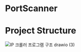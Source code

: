 # PortScanner

# Project Structure
![IP 크롤러 프로그램 구조 drawio (3)](https://github.com/eogns47/PortScanner_with_IpScanner/assets/102205852/28887d29-d595-41e0-9bfb-44fde760b478)
